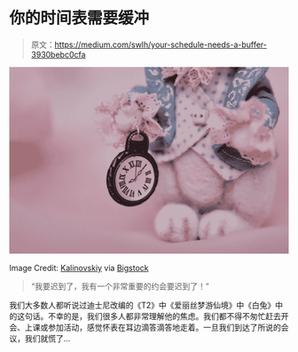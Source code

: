 # 你的时间表需要缓冲

> 原文：<https://medium.com/swlh/your-schedule-needs-a-buffer-3930bebc0cfa>

![](img/6199d2d6ee1f7d0e0a9da419f43a0f00.png)

Image Credit: [Kalinovskiy](https://www.bigstockphoto.com/search/?contributor=Kalinovskiy) via [Bigstock](https://www.bigstockphoto.com/)

> “我要迟到了，我有一个非常重要的约会要迟到了！”

我们大多数人都听说过迪士尼改编的《T2》中《爱丽丝梦游仙境》中《白兔》中的这句话。不幸的是，我们很多人都非常理解他的焦虑。我们都不得不匆忙赶去开会、上课或参加活动，感觉怀表在耳边滴答滴答地走着。一旦我们到达了所说的会议，我们就慌了…